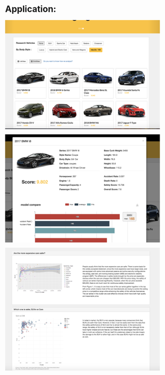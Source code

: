 # Application: 

![img](https://github.com/louyuanyuan/job/blob/master/carsafe/1.png?raw=true)

![img](https://github.com/louyuanyuan/job/blob/master/carsafe/2.png?raw=true)

![img](https://github.com/louyuanyuan/job/blob/master/carsafe/3.png?raw=true)

